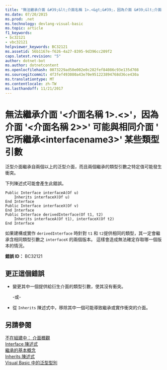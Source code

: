 ```yaml
---
title: "無法繼承介面 &#39;&lt;介面名稱 1>.<&gt;&#39;，因為介面 &#39;&lt;介面名稱 2>&gt;&#39; 可能與相同介面 &#39; 它所繼承&lt;interfacename3&gt;&#39; 某些類型引數"
ms.date: 07/20/2015
ms.prod: .net
ms.technology: devlang-visual-basic
ms.topic: article
f1_keywords:
- bc32121
- vbc32121
helpviewer_keywords: BC32121
ms.assetid: 56b1167e-f626-4a27-8395-9d396cc209f2
caps.latest.revision: "5"
author: dotnet-bot
ms.author: dotnetcontent
ms.openlocfilehash: 0073229ad50e002e0c282fef84086c93e135d708
ms.sourcegitcommit: 4f3fef493080a43e70e951223894768d36ce430a
ms.translationtype: MT
ms.contentlocale: zh-TW
ms.lasthandoff: 11/21/2017
---
```

# <a name="cannot-inherit-interface-39ltinterfacename1gt39-because-the-interface-39ltinterfacename2gt39-from-which-it-inherits-could-be-identical-to-interface-39ltinterfacename3gt39-for-some-type-arguments"></a>無法繼承介面 &#39;&lt;介面名稱 1>.<&gt;&#39;，因為介面 &#39;&lt;介面名稱 2>&gt;&#39; 可能與相同介面 &#39; 它所繼承&lt;interfacename3&gt;&#39; 某些類型引數
泛型介面繼承自兩個以上的泛型介面，而且兩個繼承的類型引數之特定值可能發生衝突。  
  
 下列陳述式可能會產生此錯誤。  
  
```  
Public Interface interfaceA(Of u)  
    Inherits interfaceX(Of u)  
End Interface  
Public Interface interfaceX(Of v)  
End Interface  
Public Interface derivedInterface(Of t1, t2)  
    Inherits interfaceA(Of t1), interfaceX(Of t2)  
End Interface  
```  
  
 如果建構或實作 `derivedInterface` 時針對 `t1` 和 `t2`提供相同的類型，其一定會繼承含相同類型引數之 `interfaceX` 的兩個版本。 這樣會造成無法確定存取哪一個版本的情況。  
  
 **錯誤 ID：** BC32121  
  
## <a name="to-correct-this-error"></a>更正這個錯誤  
  
-   變更其中一個提供給衍生介面的類型引數，使其沒有衝突。  
  
     -或-  
  
-   從 `Inherits` 陳述式中，移除其中一個可能導致繼承或實作衝突的介面。  
  
## <a name="see-also"></a>另請參閱  
 [不在組建中： 介面概觀](http://msdn.microsoft.com/en-us/f96bb470-c1b8-4c73-89bc-6f536b798da1)  
 [Interface 陳述式](../../visual-basic/language-reference/statements/interface-statement.md)  
 [繼承的基本概念](../../visual-basic/programming-guide/language-features/objects-and-classes/inheritance-basics.md)  
 [Inherits 陳述式](../../visual-basic/language-reference/statements/inherits-statement.md)  
 [Visual Basic 中的泛型型別](../../visual-basic/programming-guide/language-features/data-types/generic-types.md)
